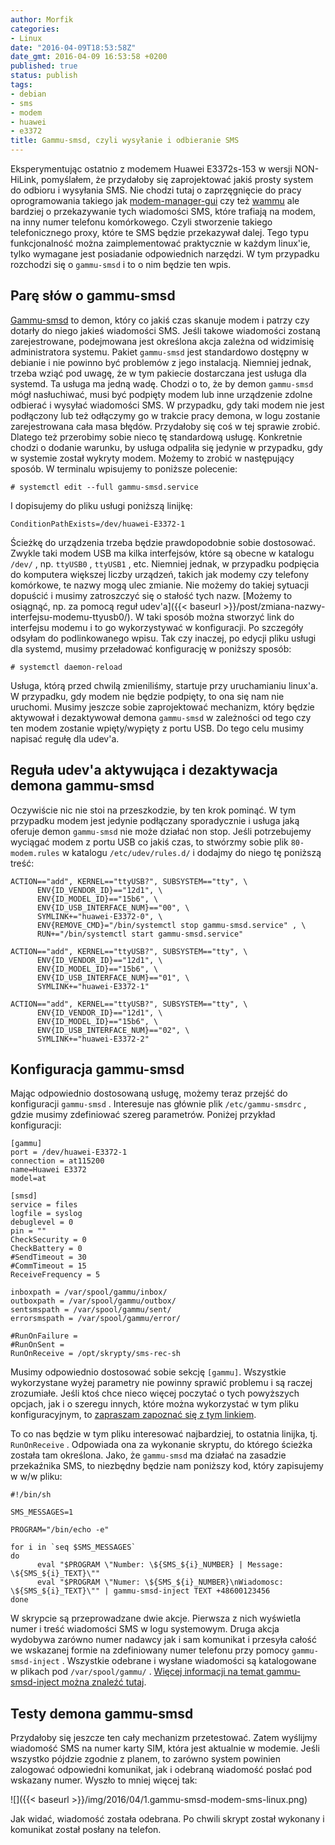 ```yaml
---
author: Morfik
categories:
- Linux
date: "2016-04-09T18:53:58Z"
date_gmt: 2016-04-09 16:53:58 +0200
published: true
status: publish
tags:
- debian
- sms
- modem
- huawei
- e3372
title: Gammu-smsd, czyli wysyłanie i odbieranie SMS
---
```


Eksperymentując ostatnio z modemem Huawei E3372s-153 w wersji NON-HiLink, pomyślałem, że przydałoby
się zaprojektować jakiś prosty system do odbioru i wysyłania SMS. Nie chodzi tutaj o zaprzęgnięcie
do pracy oprogramowania takiego jak [modem-manager-gui](https://linuxonly.ru/cms/page.php?7) czy też
[wammu](https://wammu.eu/wammu/) ale bardziej o przekazywanie tych wiadomości SMS, które trafiają na
modem, na inny numer telefonu komórkowego. Czyli stworzenie takiego telefonicznego proxy, które te
SMS będzie przekazywał dalej. Tego typu funkcjonalność można zaimplementować praktycznie w każdym
linux'ie, tylko wymagane jest posiadanie odpowiednich narzędzi. W tym przypadku rozchodzi się o
`gammu-smsd` i to o nim będzie ten wpis.

<!--more-->
## Parę słów o gammu-smsd

[Gammu-smsd](https://wammu.eu/smsd/) to demon, który co jakiś czas skanuje modem i patrzy czy
dotarły do niego jakieś wiadomości SMS. Jeśli takowe wiadomości zostaną zarejestrowane, podejmowana
jest określona akcja zależna od widzimisię administratora systemu. Pakiet `gammu-smsd` jest
standardowo dostępny w debianie i nie powinno być problemów z jego instalacją. Niemniej jednak,
trzeba wziąć pod uwagę, że w tym pakiecie dostarczana jest usługa dla systemd. Ta usługa ma jedną
wadę. Chodzi o to, że by demon `gammu-smsd` mógł nasłuchiwać, musi być podpięty modem lub inne
urządzenie zdolne odbierać i wysyłać wiadomości SMS. W przypadku, gdy taki modem nie jest
podłączony lub też odłączymy go w trakcie pracy demona, w logu zostanie zarejestrowana cała masa
błędów. Przydałoby się coś w tej sprawie zrobić. Dlatego też przerobimy sobie nieco tę standardową
usługę. Konkretnie chodzi o dodanie warunku, by usługa odpaliła się jedynie w przypadku, gdy w
systemie został wykryty modem. Możemy to zrobić w następujący sposób. W terminalu wpisujemy to
poniższe polecenie:

    # systemctl edit --full gammu-smsd.service

I dopisujemy do pliku usługi poniższą linijkę:

    ConditionPathExists=/dev/huawei-E3372-1

Ścieżkę do urządzenia trzeba będzie prawdopodobnie sobie dostosować. Zwykle taki modem USB ma kilka
interfejsów, które są obecne w katalogu `/dev/` , np. `ttyUSB0` , `ttyUSB1` , etc. Niemniej jednak,
w przypadku podpięcia do komputera większej liczby urządzeń, takich jak modemy czy telefony
komórkowe, te nazwy mogą ulec zmianie. Nie możemy do takiej sytuacji dopuścić i musimy zatroszczyć
się o stałość tych nazw. [Możemy to osiągnąć, np. za pomocą reguł
udev'a]({{< baseurl >}}/post/zmiana-nazwy-interfejsu-modemu-ttyusb0/). W taki sposób można
stworzyć link do interfejsu modemu i to go wykorzystywać w konfiguracji. Po szczegóły odsyłam do
podlinkowanego wpisu. Tak czy inaczej, po edycji pliku usługi dla systemd, musimy przeładować
konfigurację w poniższy sposób:

    # systemctl daemon-reload

Usługa, którą przed chwilą zmieniliśmy, startuje przy uruchamianiu linux'a. W przypadku, gdy modem
nie będzie podpięty, to ona się nam nie uruchomi. Musimy jeszcze sobie zaprojektować mechanizm,
który będzie aktywował i dezaktywował demona `gammu-smsd` w zależności od tego czy ten modem
zostanie wpięty/wypięty z portu USB. Do tego celu musimy napisać regułę dla udev'a.

## Reguła udev'a aktywująca i dezaktywacja demona gammu-smsd

Oczywiście nic nie stoi na przeszkodzie, by ten krok pominąć. W tym przypadku modem jest jedynie
podłączany sporadycznie i usługa jaką oferuje demon `gammu-smsd` nie może działać non stop. Jeśli
potrzebujemy wyciągać modem z portu USB co jakiś czas, to stwórzmy sobie plik `80-modem.rules` w
katalogu `/etc/udev/rules.d/` i dodajmy do niego tę poniższą treść:

    ACTION=="add", KERNEL=="ttyUSB?", SUBSYSTEM=="tty", \
          ENV{ID_VENDOR_ID}=="12d1", \
          ENV{ID_MODEL_ID}=="15b6", \
          ENV{ID_USB_INTERFACE_NUM}=="00", \
          SYMLINK+="huawei-E3372-0", \
          ENV{REMOVE_CMD}="/bin/systemctl stop gammu-smsd.service" , \
          RUN+="/bin/systemctl start gammu-smsd.service"

    ACTION=="add", KERNEL=="ttyUSB?", SUBSYSTEM=="tty", \
          ENV{ID_VENDOR_ID}=="12d1", \
          ENV{ID_MODEL_ID}=="15b6", \
          ENV{ID_USB_INTERFACE_NUM}=="01", \
          SYMLINK+="huawei-E3372-1"

    ACTION=="add", KERNEL=="ttyUSB?", SUBSYSTEM=="tty", \
          ENV{ID_VENDOR_ID}=="12d1", \
          ENV{ID_MODEL_ID}=="15b6", \
          ENV{ID_USB_INTERFACE_NUM}=="02", \
          SYMLINK+="huawei-E3372-2"

## Konfiguracja gammu-smsd

Mając odpowiednio dostosowaną usługę, możemy teraz przejść do konfiguracji `gammu-smsd` . Interesuje
nas głównie plik `/etc/gammu-smsdrc` , gdzie musimy zdefiniować szereg parametrów. Poniżej przykład
konfiguracji:

    [gammu]
    port = /dev/huawei-E3372-1
    connection = at115200
    name=Huawei E3372
    model=at

    [smsd]
    service = files
    logfile = syslog
    debuglevel = 0
    pin = ""
    CheckSecurity = 0
    CheckBattery = 0
    #SendTimeout = 30
    #CommTimeout = 15
    ReceiveFrequency = 5

    inboxpath = /var/spool/gammu/inbox/
    outboxpath = /var/spool/gammu/outbox/
    sentsmspath = /var/spool/gammu/sent/
    errorsmspath = /var/spool/gammu/error/

    #RunOnFailure =
    #RunOnSent =
    RunOnReceive = /opt/skrypty/sms-rec-sh

Musimy odpowiednio dostosować sobie sekcję `[gammu]`. Wszystkie wykorzystane wyżej parametry nie
powinny sprawić problemu i są raczej zrozumiałe. Jeśli ktoś chce nieco więcej poczytać o tych
powyższych opcjach, jak i o szeregu innych, które można wykorzystać w tym pliku konfiguracyjnym, to
[zapraszam zapoznać się z tym linkiem](https://wammu.eu/docs/manual/smsd/config.html).

To co nas będzie w tym pliku interesować najbardziej, to ostatnia linijka, tj. `RunOnReceive` .
Odpowiada ona za wykonanie skryptu, do którego ścieżka została tam określona. Jako, że `gammu-smsd`
ma działać na zasadzie przekaźnika SMS, to niezbędny będzie nam poniższy kod, który zapisujemy w w/w
pliku:

    #!/bin/sh

    SMS_MESSAGES=1

    PROGRAM="/bin/echo -e"

    for i in `seq $SMS_MESSAGES`
    do
          eval "$PROGRAM \"Number: \${SMS_${i}_NUMBER} | Message: \${SMS_${i}_TEXT}\""
          eval "$PROGRAM \"Numer: \${SMS_${i}_NUMBER}\nWiadomosc: \${SMS_${i}_TEXT}\"" | gammu-smsd-inject TEXT +48600123456
    done

W skrypcie są przeprowadzane dwie akcje. Pierwsza z nich wyświetla numer i treść wiadomości SMS w
logu systemowym. Druga akcja wydobywa zarówno numer nadawcy jak i sam komunikat i przesyła całość we
wskazanej formie na zdefiniowany numer telefonu przy pomocy `gammu-smsd-inject` . Wszystkie odebrane
i wysłane wiadomości są katalogowane w plikach pod `/var/spool/gammu/` . [Więcej informacji na temat
gammu-smsd-inject można znaleźć tutaj](https://wammu.eu/docs/manual/smsd/inject.html).

## Testy demona gammu-smsd

Przydałoby się jeszcze ten cały mechanizm przetestować. Zatem wyślijmy wiadomość SMS na numer karty
SIM, która jest aktualnie w modemie. Jeśli wszystko pójdzie zgodnie z planem, to zarówno system
powinien zalogować odpowiedni komunikat, jak i odebraną wiadomość posłać pod wskazany numer. Wyszło
to mniej więcej tak:

![]({{< baseurl >}}/img/2016/04/1.gammu-smsd-modem-sms-linux.png)

Jak widać, wiadomość została odebrana. Po chwili skrypt został wykonany i komunikat został posłany
na telefon.
